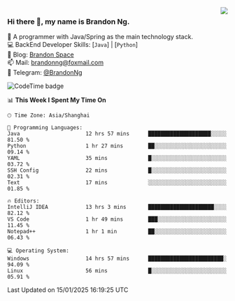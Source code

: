 <img  align="right" src="https://github-readme-stats-brandon0824.vercel.app/api/top-langs/?username=brandon0824&layout=compact">

### Hi there 👋, my name is Brandon Ng.

🌱 A programmer with Java/Spring as the main technology stack.  
💻 BackEnd Developer Skills: [`Java`] | [`Python`]  
📝 Blog: [Brandon Space](https://brandonng.tech)  
📫 Mail: brandonng@foxmail.com  
📰 Telegram: [@BrandonNg](https://t.me/BrandonNg24)  

![CodeTime badge](https://img.shields.io/endpoint?style=flat-square&url=https%3A%2F%2Fapi.codetime.dev%2Fshield%3Fid%3D128%26project%3D%26in%3D604800000)

<!--START_SECTION:waka-->
📊 **This Week I Spent My Time On** 

```text
🕑︎ Time Zone: Asia/Shanghai

💬 Programming Languages: 
Java                     12 hrs 57 mins      ████████████████████░░░░░   81.50 % 
Python                   1 hr 27 mins        ██░░░░░░░░░░░░░░░░░░░░░░░   09.14 % 
YAML                     35 mins             █░░░░░░░░░░░░░░░░░░░░░░░░   03.72 % 
SSH Config               22 mins             █░░░░░░░░░░░░░░░░░░░░░░░░   02.31 % 
Text                     17 mins             ░░░░░░░░░░░░░░░░░░░░░░░░░   01.85 % 

🔥 Editors: 
IntelliJ IDEA            13 hrs 3 mins       █████████████████████░░░░   82.12 % 
VS Code                  1 hr 49 mins        ███░░░░░░░░░░░░░░░░░░░░░░   11.45 % 
Notepad++                1 hr 1 min          ██░░░░░░░░░░░░░░░░░░░░░░░   06.43 % 

💻 Operating System: 
Windows                  14 hrs 57 mins      ████████████████████████░   94.09 % 
Linux                    56 mins             █░░░░░░░░░░░░░░░░░░░░░░░░   05.91 % 
```


 Last Updated on 15/01/2025 16:19:25 UTC
<!--END_SECTION:waka-->
